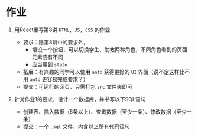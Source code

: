 # 作业

1. 用React重写第8讲 `HTML, JS, CSS` 的作业

    - 要求：除第8讲中的要求外，
        - 增设一个按钮，可以切换学生、助教两种角色，不同角色看到的页面元素应有不同
        - 应当用到 `state`
    - 拓展：有兴趣的同学可以使用 `antd` 获得更好的 `UI` 界面（说不定这样比不用 `antd` 更容易完成要求？）
    - 提交：可运行的网页，只需打包 `src` 文件夹即可

2. 针对作业1的要求，设计一个数据库，并书写以下SQL语句
    - 创建表、插入数据（5条以上）、查询数据（至少一条）、修改数据（至少一条）
    - 提交：一个 `.sql` 文件，内含以上所有代码语句